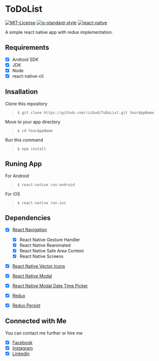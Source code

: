 # ToDoList

[![MIT-License](https://img.shields.io/badge/license-MIT-green?style=flat)](https://github.com/rizbud/ToDoList/blob/master/LICENSE) [![js-standard-style](https://img.shields.io/badge/code--style-standard-brightgreen?style=flat)](http://standardjs.com/) [![react-native](https://img.shields.io/badge/react--native-0.63.2-informational?style=flat)](https://reactnative.dev)

A simple react native app with redux implementation.

## Requirements

- [x] Android SDK
- [x] JDK
- [x] Node
- [x] react-native-cli

## Insallation

Clone this repository
> `$ git clone https://github.com/rizbud/ToDoList.git YourAppName`  

Move to your app directory  
> `$ cd YourAppName`  

Run this command  
> `$ npm install`  

## Runing App

For Android  
>`$ react-native run-android`  

For iOS  
>`$ react-native run-ios`  

## Dependencies

- [x] [React Navigation](https://reactnavigation.org)
  - [x] React Native Gesture Handler
  - [x] React Native Reanimated
  - [x] React Native Safe Area Context
  - [x] React Native Screens
- [x] [React Native Vector Icons](https://github.com/oblador/react-native-vector-icons)
- [x] [React Native Modal](https://github.com/react-native-community/react-native-modal)
- [x] [React Native Modal Date Time Picker](https://github.com/mmazzarolo/react-native-modal-datetime-picker)
- [x] [Redux](https://redux.js.org)
- [x] [Redux Persist](https://github.com/rt2zz/redux-persist)


## Connected with Me

You can contact me further or hire me  

- [x] [Facebook](https://facebook.com/rizbud16)
- [x] [Instagram](https://instagram.com/rizb.ud)
- [x] [Linkedin](https://www.linkedin.com/in/rizkibudi/)
